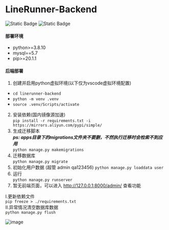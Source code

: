 # LineRunner-Backend

![Static Badge](https://img.shields.io/badge/PYTHON%20-3.8-blue)    ![Static Badge](https://img.shields.io/badge/MYSQL%20-5.7-orange)


#### 部署环境

- python>=3.8.10  
- mysql==5.7  
- pip>=20.1.1  

#### 后端部署 

1. 创建并启用python虚拟环境(以下仅为vscode虚拟环境配置)  
* `cd linerunner-backend`  
* `python -m venv .venv`  
* `source .venv/Scripts/activate`  
2. 安装依赖(国内镜像源加速)  
`pip install -r requirements.txt -i https://mirrors.aliyun.com/pypi/simple/`  
3. 生成迁移脚本  
***ps: apps目录下的migrations文件夹不要删，不然执行迁移时会检索不到应用***  
`python manage.py makemigrations`  
4. 迁移数据库   
`python manage.py migrate`  
5. 初始化用户数据  (超管 admin  qa123456)
`python manage.py loaddata user`
6. 运行  
`python manage.py runserver`  
7. 暂无前端页面，可以进入 http://127.0.0.1:8000/admin/  查看功能

I.更新依赖文件  
`pip freeze > ./requirements.txt`  
II.异常情况清空数据库数据  
`python manage.py flush`  

![image](https://github.com/MuCqq/linerunner-backend/blob/a741827834137346c1f3fdbdd5fb586fa6c0823b/public/2024043.png?raw=true)